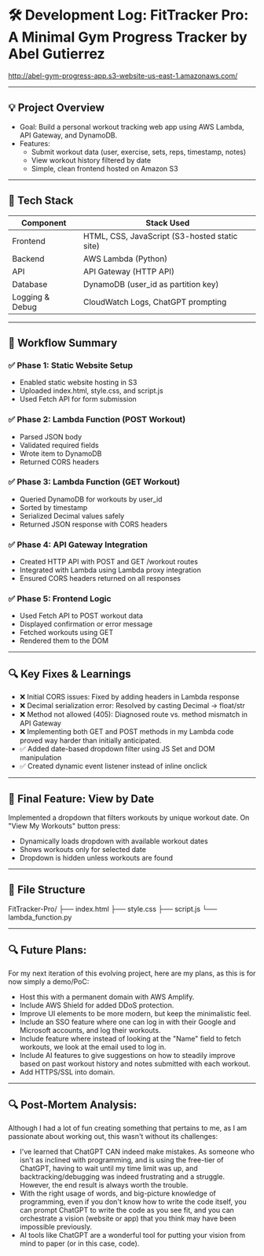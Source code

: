 # 🛠️ Development Log: FitTracker Pro: A Minimal Gym Progress Tracker by Abel Gutierrez

http://abel-gym-progress-app.s3-website-us-east-1.amazonaws.com/

---

## 💡 Project Overview

- Goal: Build a personal workout tracking web app using AWS Lambda, API Gateway, and DynamoDB.
- Features:
  - Submit workout data (user, exercise, sets, reps, timestamp, notes)
  - View workout history filtered by date
  - Simple, clean frontend hosted on Amazon S3

---

## 🧱 Tech Stack

| Component        | Stack Used                                    |
|------------------|-----------------------------------------------|
| Frontend         | HTML, CSS, JavaScript (S3-hosted static site) |
| Backend          | AWS Lambda (Python)                           |
| API              | API Gateway (HTTP API)                        |
| Database         | DynamoDB (user_id as partition key)           |
| Logging & Debug  | CloudWatch Logs, ChatGPT prompting            |

---

## 🔄 Workflow Summary

### ✅ Phase 1: Static Website Setup
- Enabled static website hosting in S3
- Uploaded index.html, style.css, and script.js
- Used Fetch API for form submission

### ✅ Phase 2: Lambda Function (POST Workout)
- Parsed JSON body
- Validated required fields
- Wrote item to DynamoDB
- Returned CORS headers

### ✅ Phase 3: Lambda Function (GET Workout)
- Queried DynamoDB for workouts by user_id
- Sorted by timestamp
- Serialized Decimal values safely
- Returned JSON response with CORS headers

### ✅ Phase 4: API Gateway Integration
- Created HTTP API with POST and GET /workout routes
- Integrated with Lambda using Lambda proxy integration
- Ensured CORS headers returned on all responses

### ✅ Phase 5: Frontend Logic
- Used Fetch API to POST workout data
- Displayed confirmation or error message
- Fetched workouts using GET
- Rendered them to the DOM

---

## 🔍 Key Fixes & Learnings

- ❌ Initial CORS issues: Fixed by adding headers in Lambda response
- ❌ Decimal serialization error: Resolved by casting Decimal → float/str
- ❌ Method not allowed (405): Diagnosed route vs. method mismatch in API Gateway
- ❌ Implementing both GET and POST methods in my Lambda code proved way harder than initially anticipated.
- ✅ Added date-based dropdown filter using JS Set and DOM manipulation
- ✅ Created dynamic event listener instead of inline onclick

---

## 📆 Final Feature: View by Date

Implemented a dropdown that filters workouts by unique workout date. On "View My Workouts" button press:

- Dynamically loads dropdown with available workout dates
- Shows workouts only for selected date
- Dropdown is hidden unless workouts are found

---

## 📂 File Structure

FitTracker-Pro/
├── index.html
├── style.css
├── script.js
└── lambda_function.py

---

## 🔍 Future Plans:

For my next iteration of this evolving project, here are my plans, as this is for now simply a demo/PoC:

- Host this with a permanent domain with AWS Amplify.
- Include AWS Shield for added DDoS protection.
- Improve UI elements to be more modern, but keep the minimalistic feel.
- Include an SSO feature where one can log in with their Google and Microsoft accounts, and log their workouts.
- Include feature where instead of looking at the "Name" field to fetch workouts, we look at the email used to log in.
- Include AI features to give suggestions on how to steadily improve based on past workout history and notes submitted with each workout.
- Add HTTPS/SSL into domain.

---

## 🔍 Post-Mortem Analysis:

  Although I had a lot of fun creating something that pertains to me, as I am passionate about working out, this wasn't without its challenges:

  - I've learned that ChatGPT CAN indeed make mistakes. As someone who isn't as inclined with programming, and is using the free-tier of ChatGPT, having to wait until my time limit was up,
  and backtracking/debugging was indeed frustrating and a struggle. However, the end result is always worth the trouble.
  - With the right usage of words, and big-picture knowledge of programming, even if you don't know how to write the code itself, you can prompt ChatGPT to write the code as you see fit,
  and you can orchestrate a vision (website or app) that you think may have been impossible previously.
  - AI tools like ChatGPT are a wonderful tool for putting your vision from mind to paper (or in this case, code).